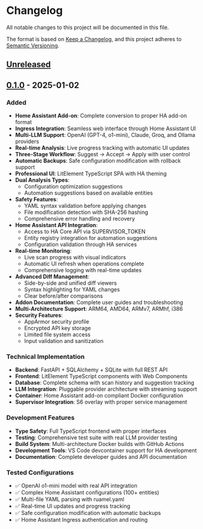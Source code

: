 # Changelog

All notable changes to this project will be documented in this file.

The format is based on [Keep a Changelog](https://keepachangelog.com/en/1.0.0/),
and this project adheres to [Semantic Versioning](https://semver.org/spec/v2.0.0.html).

## [Unreleased]

## [0.1.0] - 2025-01-02

### Added
- **Home Assistant Add-on**: Complete conversion to proper HA add-on format
- **Ingress Integration**: Seamless web interface through Home Assistant UI
- **Multi-LLM Support**: OpenAI (GPT-4, o1-mini), Claude, Groq, and Ollama providers
- **Real-time Analysis**: Live progress tracking with automatic UI updates
- **Three-Stage Workflow**: Suggest → Accept → Apply with user control
- **Automatic Backups**: Safe configuration modification with rollback support
- **Professional UI**: LitElement TypeScript SPA with HA theming
- **Dual Analysis Types**: 
  - Configuration optimization suggestions
  - Automation suggestions based on available entities
- **Safety Features**:
  - YAML syntax validation before applying changes
  - File modification detection with SHA-256 hashing
  - Comprehensive error handling and recovery
- **Home Assistant API Integration**: 
  - Access to HA Core API via SUPERVISOR_TOKEN
  - Entity registry integration for automation suggestions
  - Configuration validation through HA services
- **Real-time Monitoring**:
  - Live scan progress with visual indicators
  - Automatic UI refresh when operations complete
  - Comprehensive logging with real-time updates
- **Advanced Diff Management**:
  - Side-by-side and unified diff viewers
  - Syntax highlighting for YAML changes
  - Clear before/after comparisons
- **Addon Documentation**: Complete user guides and troubleshooting
- **Multi-Architecture Support**: ARM64, AMD64, ARMv7, ARMhf, i386
- **Security Features**:
  - AppArmor security profile
  - Encrypted API key storage
  - Limited file system access
  - Input validation and sanitization

### Technical Implementation
- **Backend**: FastAPI + SQLAlchemy + SQLite with full REST API
- **Frontend**: LitElement TypeScript components with Web Components
- **Database**: Complete schema with scan history and suggestion tracking
- **LLM Integration**: Pluggable provider architecture with streaming support
- **Container**: Home Assistant add-on compliant Docker configuration
- **Supervisor Integration**: S6 overlay with proper service management

### Development Features
- **Type Safety**: Full TypeScript frontend with proper interfaces
- **Testing**: Comprehensive test suite with real LLM provider testing
- **Build System**: Multi-architecture Docker builds with GitHub Actions
- **Development Tools**: VS Code devcontainer support for HA development
- **Documentation**: Complete developer guides and API documentation

### Tested Configurations
- ✅ OpenAI o1-mini model with real API integration
- ✅ Complex Home Assistant configurations (100+ entities)
- ✅ Multi-file YAML parsing with ruamel.yaml
- ✅ Real-time UI updates and progress tracking
- ✅ Safe configuration modification with automatic backups
- ✅ Home Assistant Ingress authentication and routing

[Unreleased]: https://github.com/rickoslyder/ha-config-optimizer/compare/v0.1.0...HEAD
[0.1.0]: https://github.com/rickoslyder/ha-config-optimizer/releases/tag/v0.1.0